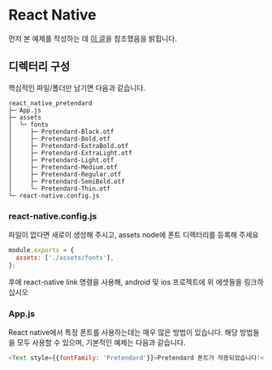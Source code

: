 # React Native
먼저 본 예제를 작성하는 데 [이 글](https://zeallat94.medium.com/reactnative에서-커스텀-폰트-사용하기-b4b221d6a731)을 참조했음을 밝힙니다.

## 디렉터리 구성
핵심적인 파일/폴더만 남기면 다음과 같습니다.
```
react_native_pretendard
├─ App.js
├─ assets
│  └─ fonts
│     ├─ Pretendard-Black.otf
│     ├─ Pretendard-Bold.otf
│     ├─ Pretendard-ExtraBold.otf
│     ├─ Pretendard-ExtraLight.otf
│     ├─ Pretendard-Light.otf
│     ├─ Pretendard-Medium.otf
│     ├─ Pretendard-Regular.otf
│     ├─ Pretendard-SemiBold.otf
│     └─ Pretendard-Thin.otf
└─ react-native.config.js
```
### react-native.config.js
파일이 없다면 새로이 생성해 주시고, assets node에 폰트 디렉터리를 등록해 주세요
```javascript
module.exports = {
  assets: ['./assets/fonts'],
};
```
후에 react-native link 명령을 사용해, android 및 ios 프로젝트에 위 에셋들을 링크하십시오

### App.js
React native에서 특정 폰트를 사용하는데는 매우 많은 방법이 있습니다. 해당 방법들을 모두 사용할 수 있으며, 기본적인 예제는 다음과 같습니다.
```javascript
<Text style={{fontFamily: 'Pretendard'}}>Pretendard 폰트가 적용되었습니다!</Text>
```
